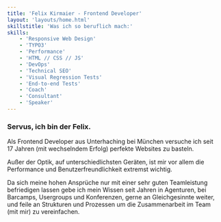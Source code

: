 ```yaml
---
title: 'Felix Kirmaier - Frontend Developer'
layout: 'layouts/home.html'
skillstitle: 'Was ich so beruflich mach:'
skills:
    - 'Responsive Web Design'
    - 'TYPO3'
    - 'Performance'
    - 'HTML // CSS // JS'
    - 'DevOps'
    - 'Technical SEO'
    - 'Visual Regression Tests'
    - 'End-to-end Tests'
    - 'Coach'
    - 'Consultant'
    - 'Speaker'
---
```

### Servus, ich bin der Felix.

Als Frontend Developer aus Unterhaching bei München versuche ich seit 17&nbsp;Jahren (mit&nbsp;wechselndem&nbsp;Erfolg) perfekte Websites zu basteln.

Außer der Optik, auf unterschiedlichsten Geräten, ist mir vor allem die Performance und Benutzerfreundlichkeit extremst wichtig.

Da sich meine hohen Ansprüche nur mit einer sehr guten Teamleistung befriedigen lassen gebe ich mein Wissen seit Jahren in Agenturen, bei Barcamps, Usergroups und Konferenzen, gerne an Gleichgesinnte weiter, und feile an Strukturen und Prozessen um die Zusammenarbeit im Team (mit mir) zu vereinfachen.